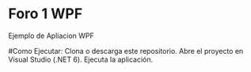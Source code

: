 # Foro 1 WPF 
Ejemplo de Apliacion WPF 



#Como Ejecutar:
Clona o descarga este repositorio.
Abre el proyecto en Visual Studio (.NET 6).
Ejecuta la aplicación.
